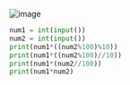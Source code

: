 ![image](https://github.com/user-attachments/assets/f3ec81c1-8234-44f0-b46d-0bf3b1816f6f)
```python
num1 = int(input())
num2 = int(input())
print(num1*((num2%100)%10))
print(num1*((num2%100)//10))
print(num1*(num2//100))
print(num1*num2)
```
